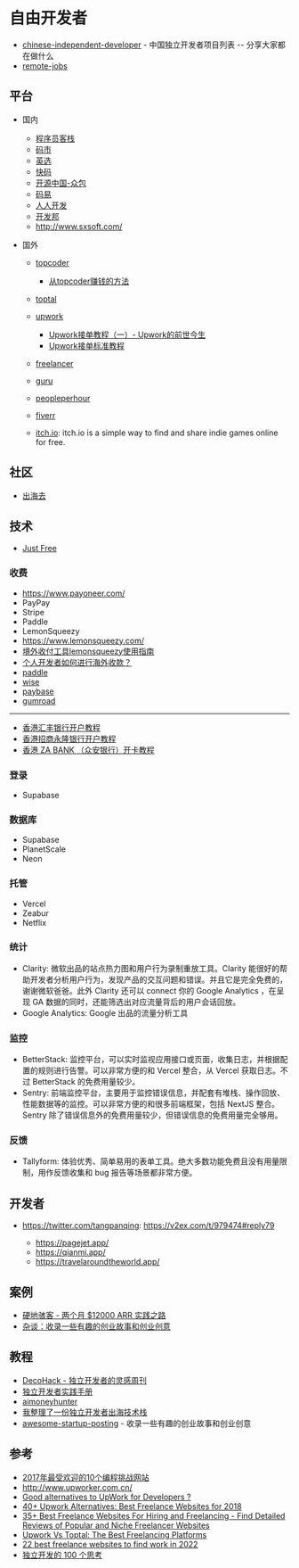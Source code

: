 # 自由开发者

- [chinese-independent-developer](https://github.com/1c7/chinese-independent-developer) - 中国独立开发者项目列表 -- 分享大家都在做什么
- [remote-jobs](https://github.com/remoteintech/remote-jobs)

## 平台

- 国内

    - [程序员客栈](https://www.proginn.com/)
    - [码市](https://mart.coding.net/developers)
    - [英选](https://www.yingxuan.io/)
    - [快码](https://www.kuai.ma/)
    - [开源中国-众包](https://zb.oschina.net/)
    - [码易](https://www.mayigeek.com/)
    - [人人开发](http://rrkf.com/)
    - [开发邦](http://www.kaifabang.com/)
    - http://www.sxsoft.com/

- 国外

    - [topcoder](https://www.topcoder.com/)

        - [从topcoder赚钱的方法](https://www.cnblogs.com/zhangchenliang/p/4040925.html)

    - [toptal](https://www.toptal.com/)
    - [upwork](https://www.upwork.com/)

        - [Upwork接单教程（一）- Upwork的前世今生](https://zhuanlan.zhihu.com/p/27914479)
        - [Upwork接单标准教程](https://www.kancloud.cn/upwork/newforupwork/331697)

    - [freelancer](https://www.freelancer.com)
    - [guru](https://www.guru.com/)
    - [peopleperhour](https://www.peopleperhour.com/?v=2)
    - [fiverr](https://www.fiverr.com/)
    - [itch.io](https://itch.io/): itch.io is a simple way to find and share indie games online for free.

## 社区

- [出海去](https://chuhaiqu.club/)

## 技术

- [Just Free](https://www.justfree.io/)

### 收费

- https://www.payoneer.com/
- PayPay
- Stripe
- Paddle
- LemonSqueezy
- https://www.lemonsqueezy.com/
- [境外收付工具lemonsqueezy使用指南](https://juejin.cn/post/7218916901593415736)
- [个人开发者如何进行海外收款？](https://v2ex.com/t/801035)
- [paddle](https://www.paddle.com/)
- [wise](https://wise.com/gb/pricing/)
- [paybase](https://paybase.cn/)
- [gumroad](https://gumroad.com/)

---

- [香港汇丰银行开户教程](https://blog.shuziyimin.org/1387)
- [香港招商永隆银行开户教程](https://blog.shuziyimin.org/626)
- [香港 ZA BANK （众安银行）开卡教程](https://blog.shuziyimin.org/1368)

### 登录

- Supabase

### 数据库

- Supabase
- PlanetScale
- Neon

### 托管

- Vercel
- Zeabur
- Netflix

### 统计

- Clarity: 微软出品的站点热力图和用户行为录制重放工具。Clarity 能很好的帮助开发者分析用户行为，发现产品的交互问题和错误。并且它是完全免费的，谢谢微软爸爸。此外 Clarity 还可以 connect 你的 Google Analytics ，在呈现 GA 数据的同时，还能筛选出对应流量背后的用户会话回放。
- Google Analytics: Google 出品的流量分析工具

### 监控

- BetterStack: 监控平台，可以实时监视应用接口或页面，收集日志，并根据配置的规则进行告警。可以非常方便的和 Vercel 整合，从 Vercel 获取日志。不过 BetterStack 的免费用量较少。
- Sentry: 前端监控平台，主要用于监控错误信息，并配套有堆栈、操作回放、性能数据等的监控。可以非常方便的和很多前端框架，包括 NextJS 整合。Sentry 除了错误信息外的免费用量较少，但错误信息的免费用量完全够用。

### 反馈

- Tallyform: 体验优秀、简单易用的表单工具。绝大多数功能免费且没有用量限制，用作反馈收集和 bug 报告等场景都非常方便。

## 开发者

- https://twitter.com/tangpanqing: https://v2ex.com/t/979474#reply79

    - https://pagejet.app/
    - https://qianmi.app/
    - https://travelaroundtheworld.app/

## 案例

- [硬地骇客 - 两个月 $12000 ARR 实践之路](https://book.hardhacker.com/review/learn)
- [杂谈：收录一些有趣的创业故事和创业创意](https://github.com/zgimszhd61/awesome-startup-posting?tab=readme-ov-file)

## 教程

- [DecoHack - 独立开发者的灵感周刊](https://www.decohack.com/)
- [独立开发者实践手册](https://wiki.decohack.com/)
- [aimoneyhunter](https://github.com/bleedline/aimoneyhunter)
- [我整理了一份独立开发者出海技术栈](https://zhuanlan.zhihu.com/p/683518142)
- [awesome-startup-posting](https://github.com/zgimszhd61/awesome-startup-posting?tab=readme-ov-file) - 收录一些有趣的创业故事和创业创意

## 参考

- [2017年最受欢迎的10个编程挑战网站](http://geek.csdn.net/news/detail/236954)
- http://www.upworker.com.cn/
- [Good alternatives to UpWork for Developers ?](https://www.reddit.com/r/freelance/comments/5lmjws/good_alternatives_to_upwork_for_developers/?st=jcfrxnxp&sh=a005fc60)
- [40+ Upwork Alternatives: Best Freelance Websites for 2018](https://www.codementor.io/blog/40-upwork-alternatives-316o841kmx)
- [35+ Best Freelance Websites For Hiring and Freelancing - Find Detailed Reviews of Popular and Niche Freelancer Websites](https://www.konsus.com/blog/best-freelance-websites/)
- [Upwork Vs Toptal: The Best Freelancing Platforms](http://www.nextearning.com/2016/03/upwork-vs-toptal-best-freelancing-platforms.html)
- [22 best freelance websites to find work in 2022](https://webflow.com/blog/freelance-websites)
- [独立开发的 100 个思考](https://www.icebeer.top/)
